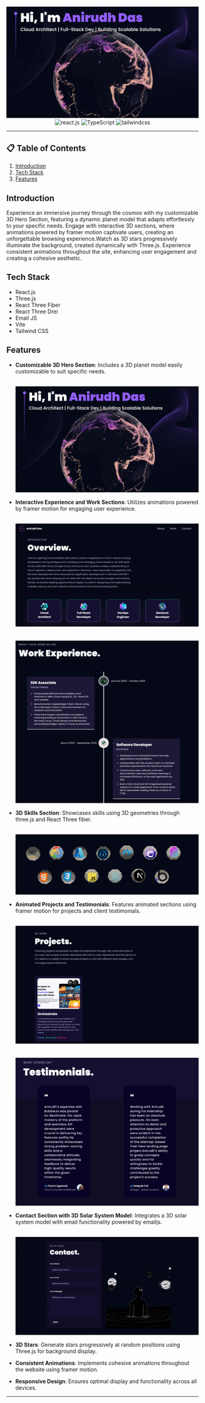 <div align="center">
  <br />
      <img src="https://github.com/Anirudh-2903/Project-Images/blob/master/My%20Portfolio/hero.png" alt="Project Banner">
  <br />

  <div>
    <img src="https://img.shields.io/badge/-React-black?style=for-the-badge&logoColor=black&logo=react&color=61DAFB" alt="react.js" />
    <img src="https://img.shields.io/badge/-TypeScript-black?style=for-the-badge&logoColor=white&logo=typescript&color=3178C6" alt="TypeScript" />
    <img src="https://img.shields.io/badge/-Tailwind_CSS-black?style=for-the-badge&logoColor=white&logo=tailwindcss&color=06B6D4" alt="tailwindcss" />
  </div>
  </div>


---

## 📋 <a name="table">Table of Contents</a>

1. [Introduction](#introduction)
2. [Tech Stack](#tech-stack)
3. [Features](#features)


## <a name="introduction">Introduction</a>
Experience an immersive journey through the cosmos with my customizable 3D Hero Section, featuring a dynamic planet model that adapts effortlessly to your specific needs. Engage with interactive 3D sections, where animations powered by framer motion captivate users, creating an unforgettable browsing experience.Watch as 3D stars progressively illuminate the background, created dynamically with Three.js. Experience consistent animations throughout the site, enhancing user engagement and creating a cohesive aesthetic.


## <a name="tech-stack">Tech Stack</a>

- React.js
- Three.js
- React Three Fiber
- React Three Drei
- Email JS
- Vite
- Tailwind CSS


## <a name="features">Features</a>

- **Customizable 3D Hero Section**: Includes a 3D planet model easily customizable to suit specific needs.
  
  <div align="center">
  <br />
      <img src="https://github.com/Anirudh-2903/Project-Images/blob/master/My%20Portfolio/hero.png" alt="hero">
  <br />
  </div>

- **Interactive Experience and Work Sections**: Utilizes animations powered by framer motion for engaging user experience.

  <div align="center">
  <br />
      <img src="https://github.com/Anirudh-2903/Project-Images/blob/master/My%20Portfolio/about.png" alt="about">
  <br />
  <br />
  <br />
      <img src="https://github.com/Anirudh-2903/Project-Images/blob/master/My%20Portfolio/workexp.png" alt="workexp">
  </div>

- **3D Skills Section**: Showcases skills using 3D geometries through three.js and React Three fiber.

  <div align="center">
  <br />
      <img src="https://github.com/Anirudh-2903/Project-Images/blob/master/My%20Portfolio/skills.png" alt="skills">
  <br />
  </div>

- **Animated Projects and Testimonials**: Features animated sections using framer motion for projects and client testimonials.

  <div align="center">
  <br />
      <img src="https://github.com/Anirudh-2903/Project-Images/blob/master/My%20Portfolio/projects.png" alt="projects">
  <br />
  <br />
  <br />
      <img src="https://github.com/Anirudh-2903/Project-Images/blob/master/My%20Portfolio/feedback.png" alt="feedback">
  </div>

- **Contact Section with 3D Solar System Model**: Integrates a 3D solar system model with email functionality powered by emailjs.

  <div align="center">
  <br />
      <img src="https://github.com/Anirudh-2903/Project-Images/blob/master/My%20Portfolio/contact.png" alt="contact">
  <br />
  </div>

- **3D Stars**: Generate stars progressively at random positions using Three.js for background display.

- **Consistent Animations**: Implements cohesive animations throughout the website using framer motion.

- **Responsive Design**: Ensures optimal display and functionality across all devices.

---
